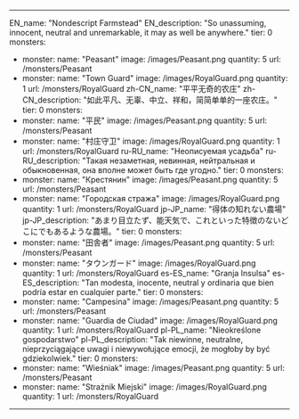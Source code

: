 ---

EN_name: "Nondescript Farmstead"
EN_description: "So unassuming, innocent, neutral and unremarkable, it may as well be anywhere."
tier: 0
monsters:
  - monster:
    name: "Peasant"
    image: /images/Peasant.png
    quantity: 5
    url: /monsters/Peasant
  - monster:
    name: "Town Guard"
    image: /images/RoyalGuard.png
    quantity: 1
    url: /monsters/RoyalGuard
zh-CN_name: "平平无奇的农庄"
zh-CN_description: "如此平凡、无辜、中立、祥和，简简单单的一座农庄。"
tier: 0
monsters:
  - monster:
    name: "平民"
    image: /images/Peasant.png
    quantity: 5
    url: /monsters/Peasant
  - monster:
    name: "村庄守卫"
    image: /images/RoyalGuard.png
    quantity: 1
    url: /monsters/RoyalGuard
ru-RU_name: "Неописуемая усадьба"
ru-RU_description: "Такая незаметная, невинная, нейтральная и обыкновенная, она вполне может быть где угодно."
tier: 0
monsters:
  - monster:
    name: "Крестянин"
    image: /images/Peasant.png
    quantity: 5
    url: /monsters/Peasant
  - monster:
    name: "Городская стража"
    image: /images/RoyalGuard.png
    quantity: 1
    url: /monsters/RoyalGuard
jp-JP_name: "得体の知れない農場"
jp-JP_description: "あまり目立たず、能天気で、これといった特徴のないどこにでもあるような農場。"
tier: 0
monsters:
  - monster:
    name: "田舎者"
    image: /images/Peasant.png
    quantity: 5
    url: /monsters/Peasant
  - monster:
    name: "タウンガード"
    image: /images/RoyalGuard.png
    quantity: 1
    url: /monsters/RoyalGuard
es-ES_name: "Granja Insulsa"
es-ES_description: "Tan modesta, inocente, neutral y ordinaria que bien podría estar en cualquier parte."
tier: 0
monsters:
  - monster:
    name: "Campesina"
    image: /images/Peasant.png
    quantity: 5
    url: /monsters/Peasant
  - monster:
    name: "Guardia de Ciudad"
    image: /images/RoyalGuard.png
    quantity: 1
    url: /monsters/RoyalGuard
pl-PL_name: "Nieokreślone gospodarstwo"
pl-PL_description: "Tak niewinne, neutralne, nieprzyciągające uwagi i niewywołujące emocji, że mogłoby by być gdziekolwiek."
tier: 0
monsters:
  - monster:
    name: "Wieśniak"
    image: /images/Peasant.png
    quantity: 5
    url: /monsters/Peasant
  - monster:
    name: "Strażnik Miejski"
    image: /images/RoyalGuard.png
    quantity: 1
    url: /monsters/RoyalGuard
---